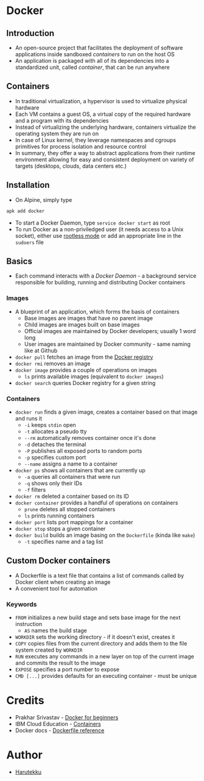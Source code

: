 # Docker

## Introduction

- An open-source project that facilitates the deployment of software
  applications inside sandboxed _containers_ to run on the host OS
- An application is packaged with all of its dependencies into 
  a standardized unit, called _container_, that can be run anywhere

## Containers

- In traditional virtualization, a hypervisor is used to virtualize
  physical hardware
- Each VM contains a guest OS, a virtual copy of the required hardware
  and a program with its dependencies
- Instead of virtualizing the underlying hardware, containers
  virtualize the operating system they are run on
- In case of Linux kernel, they leverage namespaces and cgroups primitives 
  for process isolation and resource control
- In summary, they offer a way to abstract applications from their
  runtime environment allowing for easy and consistent deployment on variety
  of targets (desktops, clouds, data centers etc.)

## Installation

- On Alpine, simply type 

```bash
apk add docker
```

- To start a Docker Daemon, type `service docker start` as root
- To run Docker as a non-priviledged user (it needs access to a Unix socket),
  either use [rootless mode](https://docs.docker.com/engine/security/rootless) 
  or add an appropriate line in the `sudoers` file

## Basics

- Each command interacts with a _Docker Daemon_ - a background service 
  responsible for building, running and distributing Docker containers

### Images

- A blueprint of an application, which forms the basis of containers
  - Base images are images that have no parent image
  - Child images are images built on base images
  - Official images are maintained by Docker developers; usually 1 word long
  - User images are maintained by Docker community - same naming like at Github
- `docker pull` fetches an image from the [Docker registry](https://hub.docker.com)
- `docker rmi` removes an image
- `docker image` provides a couple of operations on images
  - `ls` prints available images (equivalent to `docker images`)
- `docker search` queries Docker registry for a given string

### Containers

- `docker run` finds a given image, creates a container based on that image and
  runs it
  - `-i` keeps `stdin` open
  - `-t` allocates a pseudo tty
  - `--rm` automatically removes container once it's done
  - `-d` detaches the terminal
  - `-P` publishes all exposed ports to random ports
  - `-p` specifies custom port
  - `--name` assigns a name to a container
- `docker ps` shows all containers that are currently up
  - `-a` queries all containers that were run
  - `-q` shows only their IDs
  - `-f` filters 
- `docker rm` deleted a container based on its ID
- `docker container` provides a handful of operations on containers
  - `prune` deletes all stopped containers
  - `ls` prints running containers
- `docker port` lists port mappings for a container
- `docker stop` stops a given container
- `docker build` builds an image basing on the `Dockerfile` (kinda like `make`)
  - `-t` specifies name and a tag list

## Custom Docker containers

- A Dockerfile is a text file that contains a list of commands called by Docker
  client when creating an image
- A convenient tool for automation

### Keywords

- `FROM` initializes a new build stage and sets base image for the next instruction
  - `AS` names the build stage
- `WORKDIR` sets the working directory - if it doesn't exist, creates it
- `COPY` copies files from the current directory and adds them to 
  the file system created by `WORKDIR`
- `RUN` executes any commands in a new layer on top of the current image
  and commits the result to the image
- `EXPOSE` specifies a port number to expose
- `CMD [...]` provides defaults for an executing container - must be unique

# Credits

- Prakhar Srivastav - [Docker for beginners](https://docker-curriculum.com/)
- IBM Cloud Education - [Containers](https://www.ibm.com/cloud/learn/containers)
- Docker docs - [Dockerfile reference](https://docs.docker.com/engine/reference/builder/)

# Author

- [Harutekku](https://github.com/harutekku)